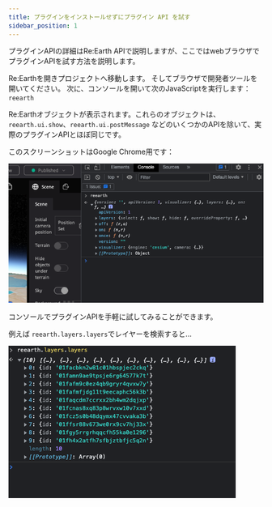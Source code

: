 ```yaml
---
title: プラグインをインストールせずにプラグイン API を試す
sidebar_position: 1
---
```


プラグインAPIの詳細はRe:Earth APIで説明しますが、ここではwebブラウザでプラグインAPIを試す方法を説明します。

Re:Earthを開きプロジェクトへ移動します。
そしてブラウザで開発者ツールを開いてください。
次に、コンソールを開いて次のJavaScriptを実行します： `reearth`

Re:Earthオブジェクトが表示されます。これらのオブジェクトは、`reearth.ui.show`、`reearth.ui.postMessage` などのいくつかのAPIを除いて、実際のプラグインAPIとほぼ同じです。

このスクリーンショットはGoogle Chrome用です：

![screenshot](./img/google-chrome-screenshot.png)

コンソールでプラグインAPIを手軽に試してみることができます。

例えば `reearth.layers.layers`でレイヤーを検索すると...

![searching-layers](./img/searching-layers.png)
